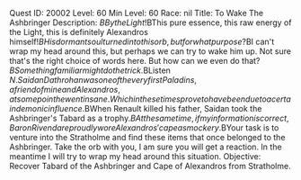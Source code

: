 Quest ID: 20002
Level: 60
Min Level: 60
Race: nil
Title: To Wake The Ashbringer
Description: <Tirion inspects the orb in silence for a while.>$BBy the Light!$BThis pure essence, this raw energy of the Light, this is definitely Alexandros himself!$BHis dormant soul turned into this orb, but for what purpose?$BI can't wrap my head around this, but perhaps we can try to wake him up. Not sure that's the right choice of words here. But how can we even do that?$BSomething familiar might do the trick.$BListen $N. Saidan Dathrohan was one of the very first Paladins, a friend of mine and Alexandros, at some point he went insane. Which in these times prove to have been due to a certain demonic influence.$BWhen Renault killed his father, Saidan took the Ashbringer's Tabard as a trophy.$BAt the same time, if my information is correct, Baron Rivendare proudly wore Alexandros' cape as mockery.$BYour task is to venture into the Stratholme and find these items that once belonged to the Ashbringer. Take the orb with you, I am sure you will get a reaction. In the meantime I will try to wrap my head around this situation.
Objective: Recover Tabard of the Ashbringer and Cape of Alexandros from Stratholme.
